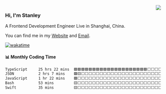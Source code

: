 <img  align="right" src="https://github-readme-stats.vercel.app/api/top-langs/?username=swiftwind0405&theme=shadow_blue&layout=compact">

### Hi, I'm Stanley

A Frontend Development Engineer Live in Shanghai, China.

You can find me in my [Website](https://blog.stanleywind.org/) and [Email](i@stanleywind.org).

 [![wakatime](https://wakatime.com/badge/user/9d585e6e-235b-4de5-9bdb-aeb24ff7841b.svg)](https://wakatime.com/@9d585e6e-235b-4de5-9bdb-aeb24ff7841b)

#### :bar_chart: Monthly Coding Time

<!--START_SECTION:waka-->

```txt
TypeScript     25 hrs 22 mins  🟩🟩🟩🟩🟩🟩🟩🟩🟩🟩🟩🟩🟩🟩🟩🟩🟩🟩🟩🟩⬜⬜⬜⬜⬜   80.36 %
JSON           2 hrs 7 mins    🟩🟨⬜⬜⬜⬜⬜⬜⬜⬜⬜⬜⬜⬜⬜⬜⬜⬜⬜⬜⬜⬜⬜⬜⬜   06.74 %
JavaScript     1 hr 22 mins    🟩⬜⬜⬜⬜⬜⬜⬜⬜⬜⬜⬜⬜⬜⬜⬜⬜⬜⬜⬜⬜⬜⬜⬜⬜   04.38 %
Bash           53 mins         🟨⬜⬜⬜⬜⬜⬜⬜⬜⬜⬜⬜⬜⬜⬜⬜⬜⬜⬜⬜⬜⬜⬜⬜⬜   02.84 %
Swift          35 mins         🟨⬜⬜⬜⬜⬜⬜⬜⬜⬜⬜⬜⬜⬜⬜⬜⬜⬜⬜⬜⬜⬜⬜⬜⬜   01.86 %
```

<!--END_SECTION:waka-->

<!--
**swifwtind0405/swiftwind0405** is a ✨ _special_ ✨ repository because its `README.md` (this file) appears on your GitHub profile.

Here are some ideas to get you started:

- 🔭 I’m currently working on ...
- 🌱 I’m currently learning ...
- 👯 I’m looking to collaborate on ...
- 🤔 I’m looking for help with ...
- 💬 Ask me about ...
- 📫 How to reach me: ...
- 😄 Pronouns: ...
- ⚡ Fun fact: ...
-->
